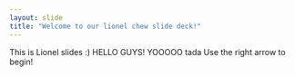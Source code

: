 ```yaml
---
layout: slide
title: "Welcome to our lionel chew slide deck!"
---
```

This is Lionel slides :) HELLO GUYS! YOOOOO tada
Use the right arrow to begin!

